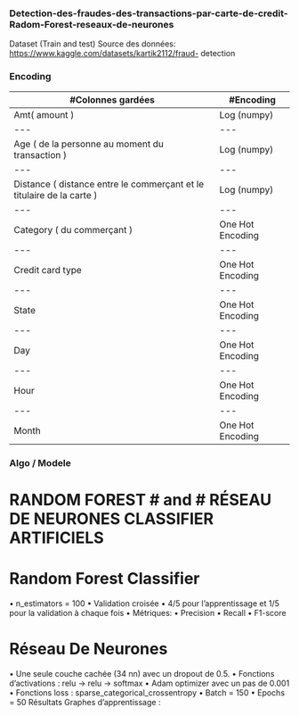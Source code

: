 ### Detection-des-fraudes-des-transactions-par-carte-de-credit-Radom-Forest-reseaux-de-neurones ###
Dataset (Train and test)
Source des données: https://www.kaggle.com/datasets/kartik2112/fraud- detection

### Encoding ###

#Colonnes gardées   | #Encoding |
--- | --- | 
Amt( amount ) | Log (numpy) |
--- | --- | 
Age ( de la personne au moment du transaction ) |  Log (numpy) |
--- | --- | 
Distance ( distance entre le commerçant et le titulaire de la carte ) |  Log (numpy) |
--- | --- | 
Category ( du commerçant ) |  One Hot Encoding |
--- | --- | 
Credit card type|  One Hot Encoding |
--- | --- | 
State | One Hot Encoding |
--- | --- | 
Day | One Hot Encoding |
--- | --- | 
Hour | One Hot Encoding |
--- | --- | 
Month | One Hot Encoding |

### Algo / Modele ###

# RANDOM FOREST # and # RÉSEAU DE NEURONES CLASSIFIER ARTIFICIELS # 

# Random Forest Classifier #
• n_estimators = 100
• Validation croisée
• 4/5 pour l’apprentissage et 1/5 pour la validation à chaque fois
• Métriques: • Precision
• Recall
• F1-score

# Réseau De Neurones #
• Une seule couche cachée (34 nn) avec un dropout de 0.5.
• Fonctions d’activations : relu -> relu -> softmax
• Adam optimizer avec un pas de 0.001
• Fonctions loss :
sparse_categorical_crossentropy
• Batch = 150
• Epochs = 50
Résultats Graphes d’apprentissage :
